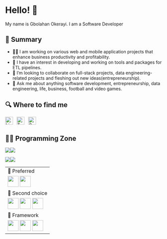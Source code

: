# Hello! 👋
My name is Gbolahan Okerayi. I am a Software Developer

## 🔭 Summary
- 👨‍💻 I am working on various web and mobile application projects that enhance business productivity and profitability.
- 🔭 I have an interest in developing and working on tools and packages for ETL pipelines.
- 👯 I’m looking to collaborate on full-stack projects, data engineering-related projects and fleshing out new ideas(entrepreneurship).
- 💬 Ask me about anything software development, entrepreneurship, data engineering, life, business, football and video games.

## 🔍  Where to find me
[<img src="https://img.shields.io/badge/LinkedIn-282C34?logo=linkedin&logoColor=0077B5" alt="LinkedIn logo" title="LinkedIn" height="25" />](https://www.linkedin.com/in/gbolahan-okerayi-a008a77b/)
&nbsp;
[<img src="https://img.shields.io/twitter/url?url=https%3A%2F%2Fshields.io" alt="Twitter logo" title="LinkedIn" height="25" />](https://twitter.com/itsgbolly)
&nbsp;
[<img src="https://img.shields.io/badge/Gmail-red?logo=gmail&logoColor=white" alt="Gmail logo" title="LinkedIn" height="25" />](https://mail.google.com/mail/u/0/?fs=1&to=okerayigbolahan@gmail.com&su=I%20Found%20You%20Through%20GitHub&body=Hi%20gbolly,&tf=cm)

## 👨‍💻 Programming Zone

<p>
  <img src="https://img.shields.io/badge/Build%20Data%20Pipelines%20With-Bonobo%20-gray.svg?colorB=5A65B3&style=for-the-badge&logo=bonobo&"/><img src="https://img.shields.io/badge/Apache%20Airflow-017CEE?style=for-the-badge&logo=Apache%20Airflow&logoColor=white" />

  <img src="https://img.shields.io/badge/mac%20os-000000?style=for-the-badge&logo=macos&logoColor=F0F0F0"/><img src="https://img.shields.io/badge/Linux-FCC624?style=for-the-badge&logo=linux&logoColor=black" />
</p>

<table>
  <tr>
    <td>
      🌳 Preferred
    </td>
  </tr>
  <tr>
    <td>
      <code><img src="https://cdn.jsdelivr.net/npm/programming-languages-logos/src/python/python.png" height="35"></code>
      <code><img src="https://cdn.jsdelivr.net/npm/programming-languages-logos/src/javascript/javascript.png" height="35"></code>
    </td>
  </tr>
  <tr>
    <td>
      🌾 Second choice
    </td>
  </tr>
  <tr>
    <td>
      <code><img src="https://cdn.jsdelivr.net/npm/programming-languages-logos/src/html/html.png" height="35"></code>
      <code><img src="https://cdn.jsdelivr.net/npm/programming-languages-logos/src/typescript/typescript.png" height="35"></code>
      <code><img src="https://cdn.jsdelivr.net/npm/programming-languages-logos/src/java/java.png" height="35"></code>
    </td>
  </tr>
  <tr>
    <td>
      🌿 Framework
    </td>
  </tr>
  <tr>
    <td>
      <code><img height="35" src="https://static.djangoproject.com/img/logos/django-logo-negative.png"></code>
      <code><img height="35" src="https://iconape.com/wp-content/files/lw/352582/png/flask-logo.png"></code>
      <code><img height="35" src="https://upload.wikimedia.org/wikipedia/commons/a/a7/React-icon.svg"></code>
    </td>
  </tr>
</table>
